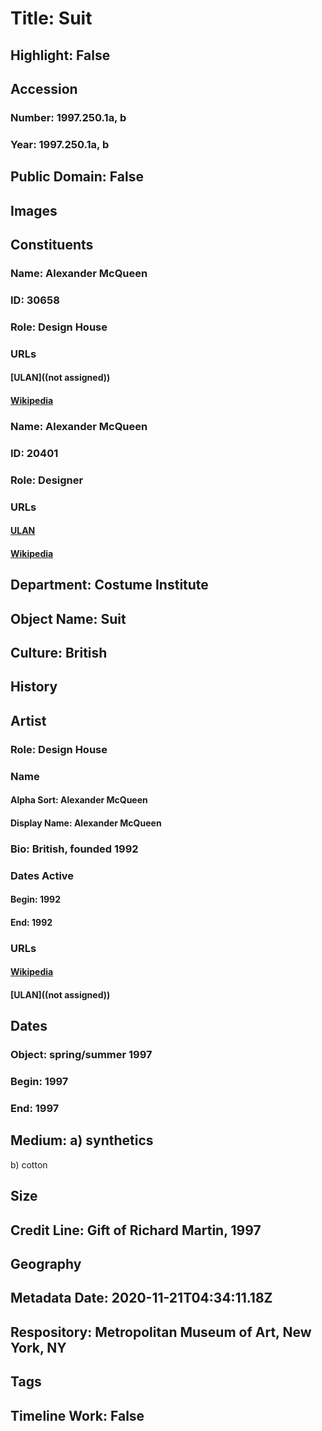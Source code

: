 # Title: Suit
## Highlight: False
## Accession
### Number: 1997.250.1a, b
### Year: 1997.250.1a, b
## Public Domain: False
## Images
## Constituents
### Name: Alexander McQueen
### ID: 30658
### Role: Design House
### URLs
#### [ULAN]((not assigned))
#### [Wikipedia](https://www.wikidata.org/wiki/Q13882231)
### Name: Alexander McQueen
### ID: 20401
### Role: Designer
### URLs
#### [ULAN](http://vocab.getty.edu/page/ulan/500294231)
#### [Wikipedia](https://www.wikidata.org/wiki/Q207939)
## Department: Costume Institute
## Object Name: Suit
## Culture: British
## History
## Artist
### Role: Design House
### Name
#### Alpha Sort: Alexander McQueen
#### Display Name: Alexander McQueen
### Bio: British, founded 1992
### Dates Active
#### Begin: 1992
#### End: 1992
### URLs
#### [Wikipedia](https://www.wikidata.org/wiki/Q13882231)
#### [ULAN]((not assigned))
## Dates
### Object: spring/summer 1997
### Begin: 1997
### End: 1997
## Medium: a) synthetics
b) cotton
## Size
## Credit Line: Gift of Richard Martin, 1997
## Geography
## Metadata Date: 2020-11-21T04:34:11.18Z
## Respository: Metropolitan Museum of Art, New York, NY
## Tags
## Timeline Work: False